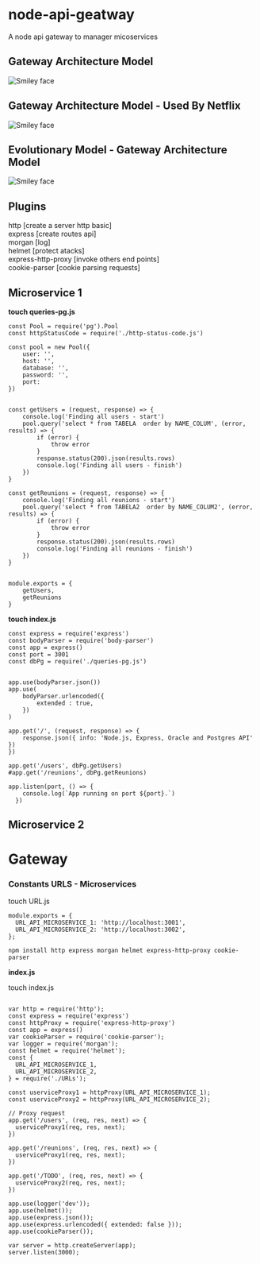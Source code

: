 # node-api-geatway
A node api gateway to manager micoservices


<h2> Gateway Architecture Model </h2>

<img src="https://static.imasters.com.br/wp-content/uploads/2018/06/25111108/api-gateway-1.png" alt="Smiley face">


<h2> Gateway Architecture Model - Used By Netflix</h2>

<img src="https://static.imasters.com.br/wp-content/uploads/2018/06/25111152/paved-paas-to-microservices-7-638.jpg" alt="Smiley face">

<br/>

<h2> Evolutionary Model - Gateway Architecture Model</h2>
<img src="https://static.imasters.com.br/wp-content/uploads/2018/06/25111307/api-gateway-evolutinary-design.png" alt="Smiley face">



<h2> Plugins </h2>
http [create a server http basic]</br>
express [create routes api]</br>
morgan [log]</br>
helmet [protect atacks]</br>
express-http-proxy [invoke others end points]</br>
cookie-parser [cookie parsing requests]</br>

<h2> Microservice 1 </h2>

<b>touch queries-pg.js</b>

```
const Pool = require('pg').Pool
const httpStatusCode = require('./http-status-code.js')

const pool = new Pool({
    user: '',
    host: '',
    database: '',
    password: '',
    port: 
})


const getUsers = (request, response) => {
    console.log('Finding all users - start')
    pool.query('select * from TABELA  order by NAME_COLUM', (error, results) => {
        if (error) {
            throw error
        }
        response.status(200).json(results.rows)
        console.log('Finding all users - finish')
    })
}

const getReunions = (request, response) => {
    console.log('Finding all reunions - start')
    pool.query('select * from TABELA2  order by NAME_COLUM2', (error, results) => {
        if (error) {
            throw error
        }
        response.status(200).json(results.rows)
        console.log('Finding all reunions - finish')
    })
}


module.exports = {
    getUsers,
    getReunions
}
```

<b>touch index.js</b>

```
const express = require('express')
const bodyParser = require('body-parser')
const app = express()
const port = 3001
const dbPg = require('./queries-pg.js')


app.use(bodyParser.json())
app.use(
    bodyParser.urlencoded({
        extended : true,
    })
)

app.get('/', (request, response) => {
    response.json({ info: 'Node.js, Express, Oracle and Postgres API' })
})

app.get('/users', dbPg.getUsers)
#app.get('/reunions', dbPg.getReunions)

app.listen(port, () => {
    console.log(`App running on port ${port}.`)
  })
```

<h2> Microservice 2 </h2>


<h1> Gateway </h1>

<h3> Constants URLS - Microservices </h3>

touch URL.js

```
module.exports = {
  URL_API_MICROSERVICE_1: 'http://localhost:3001',
  URL_API_MICROSERVICE_2: 'http://localhost:3002',
};

```

```
npm install http express morgan helmet express-http-proxy cookie-parser
```


<b>index.js</b>

touch index.js

```

var http = require('http');
const express = require('express')
const httpProxy = require('express-http-proxy')
const app = express()
var cookieParser = require('cookie-parser');
var logger = require('morgan');
const helmet = require('helmet');
const {
  URL_API_MICROSERVICE_1,
  URL_API_MICROSERVICE_2,
} = require('./URLs');

const userviceProxy1 = httpProxy(URL_API_MICROSERVICE_1);
const userviceProxy2 = httpProxy(URL_API_MICROSERVICE_2);

// Proxy request
app.get('/users', (req, res, next) => {
  userviceProxy1(req, res, next);
})

app.get('/reunions', (req, res, next) => {
  userviceProxy1(req, res, next);
})

app.get('/TODO', (req, res, next) => {
  userviceProxy2(req, res, next);
})

app.use(logger('dev'));
app.use(helmet());
app.use(express.json());
app.use(express.urlencoded({ extended: false }));
app.use(cookieParser());

var server = http.createServer(app);
server.listen(3000);

```
